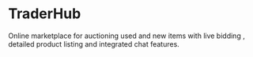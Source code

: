 # TraderHub
Online marketplace for auctioning used and new items with live bidding , detailed product listing and integrated chat features.
